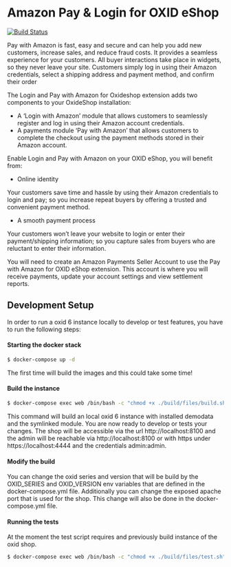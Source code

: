 # Amazon Pay & Login for OXID eShop

[![Build Status](https://travis-ci.org/bestit/amazon-pay-oxid.svg?branch=develop)](https://travis-ci.org/bestit/amazon-pay-oxid)

Pay with Amazon is fast, easy and secure and can help you add new customers, increase sales, and reduce fraud costs. It provides a seamless experience for your customers. All buyer interactions take place in widgets, so they never leave your site. Customers simply log in using their Amazon credentials, select a shipping address and payment method, and confirm their order

The Login and Pay with Amazon for Oxideshop extension adds two components to your OxideShop installation:

* A ‘Login with Amazon’ module that allows customers to seamlessly register and log in using their Amazon account credentials.
* A payments module ‘Pay with Amazon’ that allows customers to complete the checkout using the payment methods stored in their Amazon account.
 
Enable Login and Pay with Amazon on your OXID eShop, you will benefit from:

* Online identity

Your customers save time and hassle by using their Amazon credentials to login and pay; so you increase repeat buyers by offering a trusted and convenient payment method.

* A smooth payment process

Your customers won’t leave your website to login or enter their payment/shipping information; so you capture sales from buyers who are reluctant to enter their information.

You will need to create an Amazon Payments Seller Account to use the Pay with Amazon for OXID eShop extension. This account is where you will receive payments, update your account settings and view settlement reports.

## Development Setup

In order to run a oxid 6 instance locally to develop or test features, you have to run the following steps:

#### Starting the docker stack
```bash
$ docker-compose up -d
```
The first time will build the images and this could take some time! 

#### Build the instance
```bash
$ docker-compose exec web /bin/bash -c "chmod +x ./build/files/build.sh && ./build/files/build.sh"
```
This command will build an local oxid 6 instance with installed demodata and the symlinked module. 
You are now ready to develop or tests your changes. The shop will be accessible via the url http://localhost:8100 and
the admin will be reachable via http://localhost:8100 or with https under https://localhost:4444 and the credentials admin:admin.

#### Modify the build
You can change the oxid series and version that will be build by the OXID_SERIES and OXID_VERSION env variables that are defined in the docker-compose.yml file.
Additionally you can change the exposed apache port that is used for the shop. This change will also be done in the docker-compose.yml file.

#### Running the tests
At the moment the test script requires and previously build instance of the oxid shop. 
```bash
$ docker-compose exec web /bin/bash -c "chmod +x ./build/files/test.sh"
```